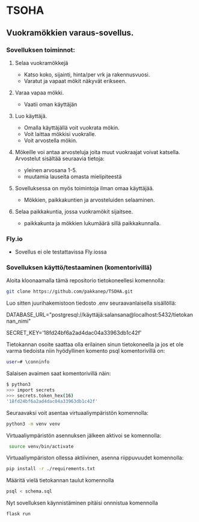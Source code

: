 # TSOHA
## Vuokramökkien varaus-sovellus.

### Sovelluksen toiminnot:

1. Selaa vuokramökkejä
    - Katso koko, sijainti, hinta/per vrk ja rakennusvuosi.
    - Varatut ja vapaat mökit näkyvät erikseen.
  
2. Varaa vapaa mökki.
    - Vaatii oman käyttäjän
  
3. Luo käyttäjä.
    - Omalla käyttäjällä voit vuokrata mökin.
    - Voit laittaa mökkisi vuokralle.
    - Voit arvostella mökin.

4. Mökeille voi antaa arvosteluja joita muut vuokraajat voivat katsella.
    Arvostelut sisältää seuraavia tietoja:
    - yleinen arvosana 1-5.
    - muutamia lauseita omasta mielipiteestä

5. Sovelluksessa on myös toimintoja ilman omaa käyttäjää.
    - Mökkien, paikkakuntien ja arvosteluiden selaaminen.
    
6. Selaa paikkakuntia, jossa vuokramökit sijaitsee.
    - paikkakunta ja mökkien lukumäärä sillä paikkakunnalla.
### Fly.io
   - Sovellus ei ole testattavissa Fly.iossa


### Sovelluksen käyttö/testaaminen (komentorivillä)

Aloita kloonaamalla tämä repositorio tietokoneellesi komennolla:
```bash
git clone https://github.com/pakkanep/TSOHA.git
```


Luo sitten juurihakemistoon tiedosto .env seuraavanlaisella sisällöllä:


DATABASE_URL="postgresql://käyttäjä:salansana@localhost:5432/tietokannan_nimi"

SECRET_KEY='18fd24bf6a2ad4dac04a33963db1c42f'

Tietokannan osoite saattaa olla erilainen sinun tietokoneella ja jos et ole varma tiedoista niin
hyödyllinen komento psql komentorivillä on:
```bash
user=# \conninfo
```

Salaisen avaimen saat komentorivillä näin:
```bash
$ python3
>>> import secrets
>>> secrets.token_hex(16)
'18fd24bf6a2ad4dac04a33963db1c42f'
```

Seuraavaksi voit asentaa virtuaaliympäristön komennolla:
```bash
python3 -m venv venv
```

Virtuaaliympäristön asennuksen jälkeen aktivoi se komennolla:
```bash
 source venv/bin/activate
```

Virtuaaliympäriston ollessa aktiivinen, asenna riippuvuudet komennolla:
```bash
pip install -r ./requirements.txt
```

Määritä vielä tietokannan taulut komennolla
```bash
psql < schema.sql
```
Nyt sovelluksen käynnistäminen pitäisi onnnistua komennolla
```bash
flask run
```
